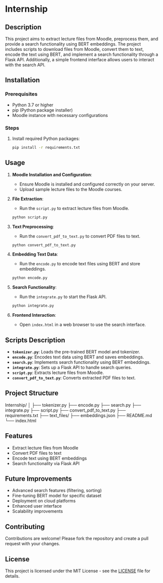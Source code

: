 # Internship
## Description
This project aims to extract lecture files from Moodle, preprocess them, and provide a search functionality using BERT embeddings. The project includes scripts to download files from Moodle, convert them to text, encode the text using BERT, and implement a search functionality through a Flask API. Additionally, a simple frontend interface allows users to interact with the search API.

## Installation
### Prerequisites
- Python 3.7 or higher
- pip (Python package installer)
- Moodle instance with necessary configurations

### Steps

1. Install required Python packages:
    ```bash
    pip install -r requirements.txt
    ```

## Usage
1. **Moodle Installation and Configuration**:
    - Ensure Moodle is installed and configured correctly on your server.
    - Upload sample lecture files to the Moodle courses.

2. **File Extraction**:
    - Run the `script.py` to extract lecture files from Moodle.
    ```bash
    python script.py
    ```

3. **Text Preprocessing**:
    - Run the `convert_pdf_to_text.py` to convert PDF files to text.
    ```bash
    python convert_pdf_to_text.py
    ```

4. **Embedding Text Data**:
    - Run the `encode.py` to encode text files using BERT and store embeddings.
    ```bash
    python encode.py
    ```

5. **Search Functionality**:
    - Run the `integrate.py` to start the Flask API.
    ```bash
    python integrate.py
    ```

6. **Frontend Interaction**:
    - Open `index.html` in a web browser to use the search interface.

## Scripts Description
- **`tokenizer.py`**: Loads the pre-trained BERT model and tokenizer.
- **`encode.py`**: Encodes text data using BERT and saves embeddings.
- **`search.py`**: Implements search functionality using BERT embeddings.
- **`integrate.py`**: Sets up a Flask API to handle search queries.
- **`script.py`**: Extracts lecture files from Moodle.
- **`convert_pdf_to_text.py`**: Converts extracted PDF files to text.
## Project Structure
Internship/
│
├── tokenizer.py
├── encode.py
├── search.py
├── integrate.py
├── script.py
├── convert_pdf_to_text.py
├── requirements.txt
├── text_files/
├── embeddings.json
├── README.md
└── index.html
## Features
- Extract lecture files from Moodle
- Convert PDF files to text
- Encode text using BERT embeddings
- Search functionality via Flask API

## Future Improvements
- Advanced search features (filtering, sorting)
- Fine-tuning BERT model for specific dataset
- Deployment on cloud platforms
- Enhanced user interface
- Scalability improvements

## Contributing
Contributions are welcome! Please fork the repository and create a pull request with your changes.

## License
This project is licensed under the MIT License - see the [LICENSE](LICENSE) file for details.

